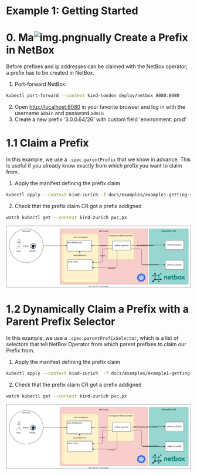 # Example 1: Getting Started

# 0. Ma![img.png](img.png)nually Create a Prefix in NetBox

Before prefixes and ip addresses can be claimed with the NetBox operator, a prefix has to be created in NetBox.

1. Port-forward NetBox:
```bash
kubectl port-forward --context kind-london deploy/netbox 8080:8080
```
2. Open <http://localhost:8080> in your favorite browser and log in with the username `admin` and password `admin`
3. Create a new prefix '3.0.0.64/26' with custom field 'environment: prod'

# 1.1 Claim a Prefix

In this example, we use a `.spec.parentPrefix` that we know in advance. This is useful if you already know exactly from which prefix you want to claim from.

1. Apply  the manifest defining the prefix claim
```bash
kubectl apply --context kind-zurich -f docs/examples/example1-getting-started/prefixclaim-simple.yaml
```
2. Check that the prefix claim CR got a prefix addigned
```bash
watch kubectl get --context kind-zurich pxc,px
```

![Example 1.1](prefixclaim-simple.drawio.svg)

# 1.2 Dynamically Claim a Prefix with a Parent Prefix Selector

In this example, we use a `.spec.parentPrefixSelector`, which is a list of selectors that tell NetBox Operator from which parent prefixes to claim our Prefix from.

1. Apply  the manifest defining the prefix claim
```bash
kubectl apply --context kind-zurich  -f docs/examples/example1-getting-started/prefixclaim-dynamic.yaml
```
2. Check that the prefix claim CR got a prefix addigned
```bash
watch kubectl get --context kind-zurich pxc,px
```

![Example 1.2](prefixclaim-dynamic.drawio.svg)
